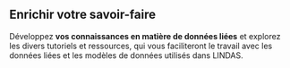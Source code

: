 ## Enrichir votre savoir-faire

Développez **vos connaissances en matière de données liées** et explorez les divers tutoriels et ressources, qui vous faciliteront le travail avec les données liées et les modèles de données utilisés dans LINDAS. 
